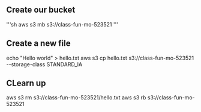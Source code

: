 ## Create our bucket

'''sh
aws s3 mb s3://class-fun-mo-523521
'''

## Create a new file

echo "Hello world" > hello.txt
aws s3 cp hello.txt s3://class-fun-mo-523521 --storage-class STANDARD_IA

## CLearn up

aws s3 rm s3://class-fun-mo-523521/hello.txt
aws s3 rb s3://class-fun-mo-523521
